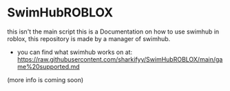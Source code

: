 # SwimHubROBLOX
this isn't the main script this is a Documentation on how to use swimhub in roblox, this repository is made by a manager of swimhub.


- you can find what swimhub works on at: https://raw.githubusercontent.com/sharkifyy/SwimHubROBLOX/main/game%20supported.md


(more info is coming soon)
